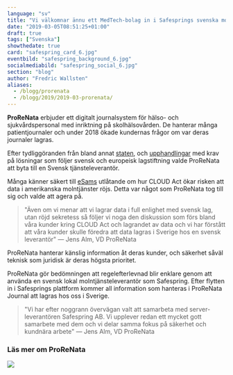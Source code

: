 ```yaml
---
language: "sv"
title: "Vi välkomnar ännu ett MedTech-bolag in i Safesprings svenska molntjänst!"
date: "2019-03-05T08:51:25+01:00"
draft: true
tags: ["Svenska"]
showthedate: true
card: "safespring_card_6.jpg"
eventbild: "safespring_background_6.jpg"
socialmediabild: "safespring_social_6.jpg"
section: "blog"
author: "Fredric Wallsten"
aliases:
  - /blogg/prorenata
  - /blogg/2019/2019-03-prorenata/
---
```


**ProReNata** erbjuder ett digitalt journalsystem för hälso- och sjukvårdspersonal med inriktning på skolhälsovården. De hanterar många patientjournaler och under 2018 ökade kundernas frågor om var deras journaler lagras.

Efter tydliggöranden från bland annat [staten](/blogg/webbaserat-kontorsstod/), och [upphandlingar](https://www.e-avrop.com/norrkoping/e-Upphandling/Announcement.aspx?id=40679) med krav på lösningar som följer svensk och europeisk lagstiftning valde ProReNata att byta till en Svensk tjänsteleverantör.

Många känner säkert till [eSams](http://www.esamverka.se/download/18.290a0225166bfafb714c0c7a/1542007824143/eSam%20-%20Ra%CC%88ttsligt%20uttalande%20om%20ro%CC%88jande%20och%20molntj%C3%A4nster.pdf) utlåtande om hur CLOUD Act ökar risken att data i amerikanska molntjänster röjs. Detta var något som ProReNata tog till sig och valde att agera på.

> "Även om vi menar att vi lagrar data i full enlighet med svensk lag, utan röjd sekretess så följer vi noga den diskussion som förs bland våra kunder kring CLOUD Act och lagrandet av data och vi har förstått att våra kunder skulle föredra att data lagras i Sverige hos en svensk leverantör" — Jens Alm, VD ProReNata

ProReNata hanterar känslig information åt deras kunder, och säkerhet såväl teknisk som juridisk är deras högsta prioritet.

ProReNata gör bedömningen att regelefterlevnad blir enklare genom att använda en svensk lokal molntjänsteleverantör som Safespring. Efter flytten in i Safesprings plattform kommer all information som hanteras i ProReNata Journal att lagras hos oss i Sverige.

> "Vi har efter noggrann övervägan valt att samarbeta med server-leverantören Safespring AB. Vi upplever redan ett mycket gott samarbete med dem och vi delar samma fokus på säkerhet och kundnära arbete" — Jens Alm, VD ProReNata

### Läs mer om ProReNata

<div class="partner-grid"><a href="https://www.prorenata.se/"><div class="partner-container"><img class="partnerlogo" src="../safespring_prorenata.svg"></div></a></div>
